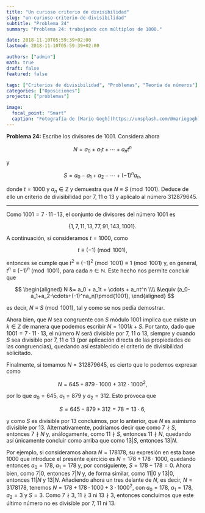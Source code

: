 ```yaml
---
title: "Un curioso criterio de divisibilidad"
slug: "un-curioso-criterio-de-divisibilidad"
subtitle: "Problema 24"
summary: "Problema 24: trabajando con múltiplos de 1000."

date: 2018-11-10T05:59:39+02:00
lastmod: 2018-11-10T05:59:39+02:00

authors: ["admin"]
math: true
draft: false
featured: false

tags: ["Criterios de divisibilidad", "Problemas", "Teoría de números"]
categories: ["Oposiciones"]
projects: ["problemas"]

image:
  focal_point: "Smart"
  caption: "Fotografía de [Mario Gogh](https://unsplash.com/@mariogogh), disponible en [Unsplash](https://unsplash.com/photos/v3aFku0VPDI)."
---
```


**Problema 24:** Escribe los divisores de $1001$. Considera ahora 

$$
N = a_0 + a_1t + \cdots + a_nt^n
$$ 

y 

$$
S = a_0-a_1+a_2-\cdots+(-1)^na_n,
$$

donde $t=1000$ y $a_n\in\mathbb{Z}$ y demuestra que $N\equiv S\pmod{1001}$. Deduce de ello un criterio de divisibilidad por $7$, $11$ o $13$ y aplícalo al número $312879645$.

***

Como $1001 = 7\cdot11\cdot13$, el conjunto de divisores del número $1001$ es 

$$
\{1,7,11,13,77,91,143,1001\}.
$$

A continuación, si consideramos $t=1000$, como 

$$
t\equiv (-1)\pmod{1001},
$$ 

entonces se cumple que $t^2\equiv (-1)^2\pmod{1001}\equiv 1\pmod{1001}$ y, en general, $t^n\equiv (-1)^n\pmod{1001}$, para cada $n\in\mathbb{N}$. Este hecho nos permite concluir que

$$
\begin{aligned}
N &= a_0 + a_1t + \cdots + a_nt^n \\\\ &\equiv (a_0-a_1+a_2-\cdots+(-1)^na_n)\pmod{1001},
\end{aligned}
$$

es decir, $N\equiv S\pmod{1001}$, tal y como se nos pedía demostrar. 

Ahora bien, que $N$ sea congruente con $S$ módulo $1001$ implica que existe un $k\in\mathbb{Z}$ de manera que podemos escribir $N = 1001k+S$. Por tanto, dado que $1001=7\cdot11\cdot13$, el número $N$ será divisible por $7$, $11$ o $13$, siempre y cuando $S$ sea divisible por $7$, $11$ o $13$ (por aplicación directa de las propiedades de las congruencias), quedando así establecido el criterio de divisibilidad solicitado.

Finalmente, si tomamos $N=312879645$, es cierto que lo podemos expresar como 

$$
N = 645 + 879\cdot1000 + 312\cdot1000^2,
$$ 

por lo que $a_0 = 645$, $a_1=879$ y $a_2=312$. Esto provoca que 

$$
S = 645 - 879 + 312 = 78 = 13\cdot 6,
$$ 

y como $S$ es divisible por $13$ concluimos, por lo anterior, que $N$ es asimismo divisible por $13$. Alternativamente, podríamos decir que como $7\nmid S$, entonces $7\nmid N$ y, análogamente, como $11\nmid S$, entonces $11\nmid N$, quedando así únicamente concluir como arriba que como $13|S$, entonces $13|N$.

Por ejemplo, si consideramos ahora $N=178178$, su expresión en esta base $1000$ que introduce el presente ejercicio es $N = 178 + 178\cdot 1000$, quedando entonces $a_0=178$, $a_1=178$ y, por consiguiente, $S = 178-178 = 0$. Ahora bien, como $7|0$, entonces $7|N$ y, de forma similar, como $11|0$ y $13|0$, entonces $11|N$ y $13|N$. Añadiendo ahora un tres delante de $N$, es decir, $N=3178178$, tenemos $N = 178 + 178\cdot1000 + 3\cdot1000^2$, con $a_0=178$, $a_1=178$, $a_2=3$ y $S=3$. Como $7\nmid 3$, $11\nmid 3$ ni $13\nmid 3$, entonces concluimos que este último número no es divisible por $7$, $11$ ni $13$.
